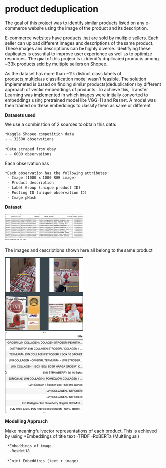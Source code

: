 # product deduplication

The goal of this project was to identify similar products listed on any e-commerce website using the image of the product and its description.

E-commerce websites have products that are sold by multiple sellers. Each seller can upload different images and descriptions of the same product. These images and descriptions can be highly diverse. Identifying these duplicates is essential to improve user experience as well as to optimize resources. The goal of this project is to identify duplicated products among ~33k products sold by multiple sellers on Shopee.

As the dataset has more than ~11k distinct class labels of products,multiclass classification model wasn’t feasible. The solution implemneted is based on finding similar products(deduplication) by different approach of vector embeddings of products. To achieve this, Transfer Learning was implemented in which images were initially converted to embeddings using pretrained model like VGG-11 and Resnet. A model was then trained on these embeddings to classify them as same or different

**Datasets used**

We use a combination of 2 sources to obtain this data:

    *Kaggle Shopee competition data
    - ~ 32500 observations

    *Data scraped from ebay
    - ~ 6000 observations

Each observation has 	

    *Each observation has the following attributes:
     - Image (1000 x 1000 RGB image)
     - Product description
     - Label Group (unique product ID)
     - Posting ID (unique observation ID)
     - Image pHash

**Dataset**

<img src="images/Dataset.png" width="50%">

The images and descriptions shown here all belong to the same product

<img src="images/data_image.png" width="50%">
<img src="images/data_text.png" width="50%">

**Modelling Approach**

Make meaningful vector representations of each product. This is achieved by using
     *Embeddings of title text
      -TFIDF
      -RoBERTa (Multilingual)

     *Embeddings of image
      -ResNet18

     *Joint Embeddings (text + image)


